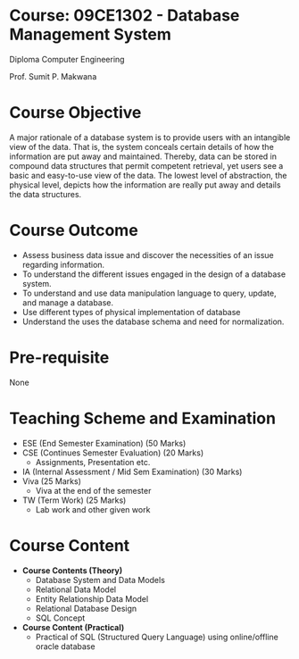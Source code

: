 # Course: 09CE1302 - Database Management System

Diploma Computer Engineering

Prof. Sumit P. Makwana

# Course Objective
A major rationale of a database system is to provide users with an intangible view of the data. That is, the system conceals certain details of how the information are put away and maintained. Thereby, data can be stored in compound data structures that permit competent retrieval, yet users see a basic and easy-to-use view of the data. The lowest level of abstraction, the physical level, depicts how the information are really put away and details the data structures.

# Course Outcome
* Assess business data issue and discover the necessities of an issue regarding information.
* To understand the different issues engaged in the design of a database system.
* To understand and use data manipulation language to query, update, and manage a database.
* Use different types of physical implementation of database
* Understand the uses the database schema and need for normalization.

# Pre-requisite
None

# Teaching Scheme and Examination
* ESE (End Semester Examination) (50 Marks)
* CSE (Continues Semester Evaluation) (20 Marks)
	* Assignments, Presentation etc.
* IA (Internal Assessment / Mid Sem Examination) (30 Marks)
* Viva (25 Marks)
	* Viva at the end of the semester
* TW (Term Work) (25 Marks)
	* Lab work and other given work

# Course Content

* **Course Contents (Theory)**
	* Database System and Data Models
	* Relational Data Model
	* Entity Relationship Data Model
	* Relational Database Design
	* SQL Concept
* **Course Content (Practical)**
	* Practical of SQL (Structured Query Language) using online/offline oracle database
